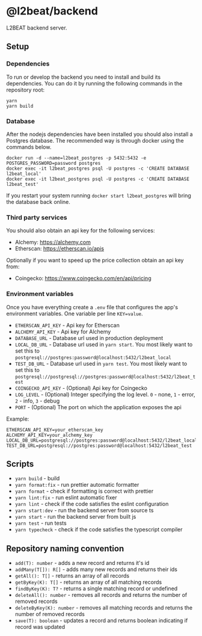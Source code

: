 # @l2beat/backend

L2BEAT backend server.

## Setup

### Dependencies

To run or develop the backend you need to install and build its dependencies. You can do it by running the following commands in the repository root:

```
yarn
yarn build
```

### Database

After the nodejs dependencies have been installed you should also install a Postgres database. The recommended way is through docker using the commands below.

```
docker run -d --name=l2beat_postgres -p 5432:5432 -e POSTGRES_PASSWORD=password postgres
docker exec -it l2beat_postgres psql -U postgres -c 'CREATE DATABASE l2beat_local'
docker exec -it l2beat_postgres psql -U postgres -c 'CREATE DATABASE l2beat_test'
```

If you restart your system running `docker start l2beat_postgres` will bring the database back online.

### Third party services

You should also obtain an api key for the following services:

- Alchemy: https://alchemy.com
- Etherscan: https://etherscan.io/apis

Optionally if you want to speed up the price collection obtain an api key from:

- Coingecko: https://www.coingecko.com/en/api/pricing

### Environment variables

Once you have everything create a `.env` file that configures the app's
environment variables. One variable per line `KEY=value`.

- `ETHERSCAN_API_KEY` - Api key for Etherscan
- `ALCHEMY_API_KEY` - Api key for Alchemy
- `DATABASE_URL` - Database url used in production deployment
- `LOCAL_DB_URL` - Database url used in `yarn start`. You most likely want to set this to `postgresql://postgres:password@localhost:5432/l2beat_local`
- `TEST_DB_URL` - Database url used in `yarn test`. You most likely want to set this to `postgresql://postgresql://postgres:password@localhost:5432/l2beat_test`
- `COINGECKO_API_KEY` - (Optional) Api key for Coingecko
- `LOG_LEVEL` - (Optional) Integer specifying the log level. `0` - none, `1` - error, `2` - info, `3` - debug
- `PORT` - (Optional) The port on which the application exposes the api

Example:

```
ETHERSCAN_API_KEY=your_etherscan_key
ALCHEMY_API_KEY=your_alchemy_key
LOCAL_DB_URL=postgresql://postgres:password@localhost:5432/l2beat_local
TEST_DB_URL=postgresql://postgres:password@localhost:5432/l2beat_test
```

## Scripts

- `yarn build` - build
- `yarn format:fix` - run prettier automatic formatter
- `yarn format` - check if formatting is correct with prettier
- `yarn lint:fix` - run eslint automatic fixer
- `yarn lint` - check if the code satisfies the eslint configuration
- `yarn start:dev` - run the backend server from source ts
- `yarn start` - run the backend server from built js
- `yarn test` - run tests
- `yarn typecheck` - check if the code satisfies the typescript compiler

## Repository naming convention

- `add(T): number` - adds a new record and returns it's id
- `addMany(T[]): R[]` - adds many new records and returns their ids
- `getAll(): T[]` - returns an array of all records
- `getByKey(K): T[]` - returns an array of all matching records
- `findByKey(K): T?` - returns a single matching record or undefined
- `deleteAll(): number` - removes all records and returns the number of removed records
- `deleteByKey(K): number` - removes all matching records and returns the number of removed records
- `save(T): boolean` - updates a record and returns boolean indicating if record was updated
